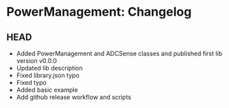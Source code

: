 PowerManagement: Changelog
==========================

HEAD
----

* Added PowerManagement and ADCSense classes and published first lib version v0.0.0
* Updated lib description
* Fixed library.json typo
* Fixed typo
* Added basic example
* Add github release workflow and scripts
